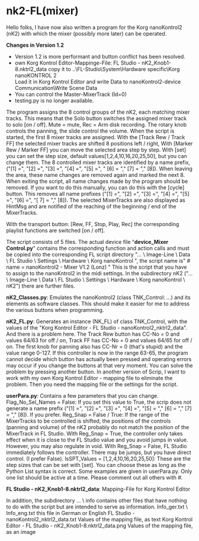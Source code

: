 # nk2-FL(mixer)
Hello folks, I have now also written a program for the Korg nanoKontrol2 (nK2) with which the mixer (possibly more later) can be operated.

<b>Changes in Version 1.2</b>
* Version 1.2 is more performant and button conflict has been resolved.
* own Korg Kontrol Editor-Mappinge-File: FL Studio - nK2_Knob1-8.nktrl2_data
  copy it to ..\FL-Studio\System\Hardware specific\Korg nanoKONTROL 2\
  Load it in Korg Kontrol Editor and write Data to nanoKontrol2-device Communication\Write Scene Data
* You can control the Master-MixerTrack (Id=0)
* testing.py is no longer available.

The program assigns the 8 control groups of the nK2, each matching mixer tracks. This means that the Solo button switches the assigned mixer track to solo [on / off].
Mute = mute, Rec = Arm disk recording. The rotary knob controls the panning, the slide control the volume.
When the script is started, the first 8 mixer tracks are assigned. With the [Track Rew / Track FF] the selected mixer tracks are shifted 8 positions left / right,
With [Marker Rew / Marker FF] ​​you can move the selected area step by step. With [set] you can set the step size, default values ​​[1,2,4,10,16,20,25,50], but you can change them. The 8 controlled mixer tracks are identified by a name prefix, ("[1] =", "[2] =", "[3] =", "[4] =", "[5] =", " [6] = "," [7] = "," [8]).
When leaving the area, these name changes are removed again and marked the next 8. When exiting the script, all name changes made by the program should be removed. If you want to do this manually, you can do this with the [cycle] button. This removes all name prefixes ("[1] =", "[2] =", "[3] =", "[4] =", "[5] =", "[6] =", "[ 7] = "," [8]).
The selected MixerTracks are also displayed as HintMsg and are notified of the reaching of the beginning / end of the MixerTracks.

With the transport button: [Rew, FF, Stop, Play, Rec] the corresponding playlist functions are switched [on / off].

The script consists of 5 files. The actual device file "<b>device_Mixer Control.py</b>" contains the corresponding function and action calls and must be copied into the corresponding FL script directory "... \ Image-Line \ Data \ FL Studio \ Settings \ Hardware \ Korg nanoKontrol ", the script name is" # name = nanoKontrol2 - Mixer V1.2 (Lonz) "
This is the script that you have to assign to the nanoKntrol2 in the midi settings. In the subdirectory nK2 ("... \ Image-Line \ Data \ FL Studio \ Settings \ Hardware \ Korg nanoKontrol \ nK2") there are further files.

<b>nK2_Classes.py</b>: Emulates the nanoKontrol2 (class TNK_Control: ...) and its elements as software classes. This should make it easier for me to address the various buttons when programming.

<b>nK2_FL.py</b>: Generates an instance (NK_FL) of class TNK_Control, with the values ​​of the "Korg Kontrol Editor - FL Studio - nanoKontrol2_nktrl2_data".
	And there is a problem here. The Track Rew button has CC-No = 0 and values ​​64/63 for off / on, Track FF has CC-No = 0 and values ​​64/65 for off / on. The first knob for panning also has CC-Nr = 0 (that's stupid) and the value range 0-127. If this controller is now in the range 63-65, the program cannot decide which button has actually been pressed and operating errors may occur if you change the buttons at that very moment. You can solve the problem by pressing another button.
	In another version of Scrip, I want to work with my own Korg Kontrol Editor - mapping file to eliminate the problem. Then you need the mapping file or the settings for the script.
	
<b>userPara.py</b>: Contains a few parameters that you can change.
	Flag_No_Sel_Names = False: If you set this value to True, the scrip does not generate a name prefix ("[1] =", "[2] =", "[3] =", "[4] =", "[5] = "," [6] = "," [7] = "," [8]).
		If you prefer.
	Reg_Snap = False / True: If the range of the MixerTracks to be controlled is shifted, the positions of the controls (panning and volume) of the nK2 probably do not match the 	position of the MixerTrack in FL Studio. 
		With Reg_Snap = True, the controller only takes effect when it is close to the FL Studio value and you avoid jumps in value.
		However, you may also regulate in void. With Reg_Snap = False, FL Studio immediately follows the controller.
		There may be jumps, but you have direct control. (I prefer False).
	lsSPT_Values ​​= [1,2,4,10,16,20,25,50]: These are the step sizes that can be set with [set]. You can choose these as long as the Python List syntax is correct.
		Some examples are given in userPara.py. Only one list should be active at a time. Please comment out all others with #.

<b>FL Studio - nK2_Knob1-8.nktrl2_data</b>: Mapping-File for Korg Kontrol Editor

In addition, the subdirectory ... \ info contains other files that have nothing to do with the script but are intended to serve as information.
	Info_ger.txt \ Info_eng.txt this file in German or English
	FL Studio - nanoKontrol2_nktrl2_data.txt 						Values ​​of the mapping file, as text
	Korg Kontrol Editor - FL Studio - nK2_Knob1-8.nktrl2_data.png	Values ​​of the mapping file, as an image
